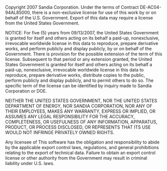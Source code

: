 Copyright 2007 Sandia Corporation. Under the terms of Contract DE-AC04-94AL85000, there is a non-exclusive license for use of this work by or on behalf of the U.S. Government. Export of this data may require a license from the United States Government.

NOTICE:
For five (5) years from 09/13/2007, the United States Government is granted for itself and others acting on its behalf a paid-up, nonexclusive, irrevocable worldwide license in this data to reproduce, prepare derivative works, and perform publicly and display publicly, by or on behalf of the Government. There is provision for the possible extension of the term of this license. Subsequent to that period or any extension granted, the United States Government is granted for itself and others acting on its behalf a paid-up, nonexclusive, irrevocable worldwide license in this data to reproduce, prepare derivative works, distribute copies to the public, perform publicly and display publicly, and to permit others to do so. The specific term of the license can be identified by inquiry made to Sandia Corporation or DOE.
	 
NEITHER THE UNITED STATES GOVERNMENT, NOR THE UNITED STATES DEPARTMENT OF ENERGY, NOR SANDIA CORPORATION, NOR ANY OF THEIR EMPLOYEES, MAKES ANY WARRANTY, EXPRESS OR IMPLIED, OR ASSUMES ANY LEGAL RESPONSIBILITY FOR THE ACCURACY, COMPLETENESS, OR USEFULNESS OF ANY INFORMATION, APPARATUS, PRODUCT, OR PROCESS DISCLOSED, OR REPRESENTS THAT ITS USE WOULD NOT INFRINGE PRIVATELY OWNED RIGHTS.
	 
Any licensee of This software has the obligation and responsibility to abide by the applicable export control laws, regulations, and general prohibitions relating to the export of technical data. Failure to obtain an export control license or other authority from the Government may result in criminal liability under U.S. laws.

